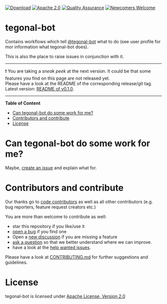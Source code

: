 <!-- for main -->

[![Download](https://img.shields.io/badge/Download-v0.1.0-%23007ec6)](https://github.com/tegonal-bot-org/tegonal-bot/releases/tag/v0.1.0)
[![Apache 2.0](https://img.shields.io/badge/%E2%9A%96-Apache%202.0-%230b45a6)](https://www.apache.org/licenses/LICENSE-2.0 "License")
[![Quality Assurance](https://github.com/tegonal-bot-org/tegonal-bot/actions/workflows/quality-assurance.yml/badge.svg?event=push&branch=main)](https://github.com/tegonal-bot-org/tegonal-bot/actions/workflows/quality-assurance.yml?query=branch%3Amain)
[![Newcomers Welcome](https://img.shields.io/badge/%F0%9F%91%8B-Newcomers%20Welcome-blueviolet)](https://github.com/tegonal-bot-org/tegonal-bot/issues?q=is%3Aissue+is%3Aopen+label%3A%22good+first+issue%22 "Ask in discussions for help")

<!-- for main end -->
<!-- for release -->
<!--
[![Download](https://img.shields.io/badge/Download-v0.1.0-%23007ec6)](https://github.com/tegonal-bot-org/tegonal-bot/releases/tag/v0.1.0)
[![Apache 2.0](https://img.shields.io/badge/%E2%9A%96-Apache%202.0-%230b45a6)](https://www.apache.org/licenses/LICENSE-2.0 "License")
[![Newcomers Welcome](https://img.shields.io/badge/%F0%9F%91%8B-Newcomers%20Welcome-blueviolet)](https://github.com/tegonal-bot-org/tegonal-bot/issues?q=is%3Aissue+is%3Aopen+label%3A%22good+first+issue%22 "Ask in discussions for help")
-->
<!-- for release end -->

# tegonal-bot

Contains workflows which tell [@tegonal-bot](https://github.com/tegonal-bot) what to do (see user profile 
for mor information what tegonal-bot does).

This is also the place to raise issues in conjunction with it.

---
❗ You are taking a *sneak peek* at the next version. It could be that some features you find on this page are not
released yet.  
Please have a look at the README of the corresponding release/git tag. Latest
version: [README of v0.1.0](https://github.com/tegonal-bot-org/tegonal-bot/tree/main/README.md).

---

**Table of Content**

- [Can tegonal-bot do some work for me?](#)
- [Contributors and contribute](#contributors-and-contribute)
- [License](#license)

# Can tegonal-bot do some work for me?

Maybe, [create an issue](https://github.com/tegonal-bot/bot/issues/new) 
and explain what for.

# Contributors and contribute

Our thanks go to [code contributors](https://github.com/tegonal-bot-org/tegonal-bot/graphs/contributors)
as well as all other contributors (e.g. bug reporters, feature request creators etc.)

You are more than welcome to contribute as well:

- star this repository if you like/use it
- [open a bug](https://github.com/tegonal-bot-org/tegonal-bot/issues/new?template=bug_report.md) if you find one
- Open a [new discussion](https://github.com/tegonal-bot-org/tegonal-bot/discussions/new?category=ideas) if you
  are missing a
  feature
- [ask a question](https://github.com/tegonal-bot-org/tegonal-bot/discussions/new?category=q-a)
  so that we better understand where we can improve.
- have a look at
  the [help wanted issues](https://github.com/tegonal-bot-org/tegonal-bot/issues?q=is%3Aissue+is%3Aopen+label%3A%22help+wanted%22).

Please have a look at
[CONTRIBUTING.md](https://github.com/tegonal-bot-org/tegonal-bot/tree/main/.github/CONTRIBUTING.md)
for further suggestions and guidelines.

# License

tegonal-bot is licensed under [Apache License, Version 2.0](https://www.apache.org/licenses/LICENSE-2.0)
